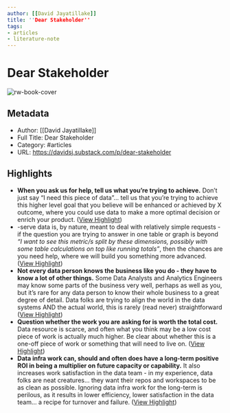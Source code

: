 ```yaml
---
author: [[David Jayatillake]]
title: ''Dear Stakeholder''
tags: 
- articles
- literature-note
---
```

# Dear Stakeholder

![rw-book-cover](https://substackcdn.com/image/fetch/h_600,c_limit,f_auto,q_auto:good,fl_progressive:steep/https%3A%2F%2Fbucketeer-e05bbc84-baa3-437e-9518-adb32be77984.s3.amazonaws.com%2Fpublic%2Fimages%2F6db2c91c-f476-4828-aed3-4814666c2c2e_1969x947.jpeg)

## Metadata
- Author: [[David Jayatillake]]
- Full Title: Dear Stakeholder
- Category: #articles
- URL: https://davidsj.substack.com/p/dear-stakeholder

## Highlights
- **When you ask us for help, tell us what you’re trying to achieve.** Don’t just say “I need this piece of data”… tell us that you’re trying to achieve this higher level goal that you believe will be enhanced or achieved by X outcome, where you could use data to make a more optimal decision or enrich your product. ([View Highlight](https://read.readwise.io/read/01gqb84kc1kkxh97qa2pfgqq06))
- -serve data is, by nature, meant to deal with relatively simple requests - if the question you are trying to answer in one table or graph is beyond *“I want to see this metric/s split by these dimensions, possibly with some table calculations on top like running totals”*, then the chances are you need help, where we will build you something more advanced. ([View Highlight](https://read.readwise.io/read/01gqb87tf515q4h4s3sb932ndy))
- **Not every data person knows the business like you do - they have to know a lot of other things.** Some Data Analysts and Analytics Engineers may know some parts of the business very well, perhaps as well as you, but it’s rare for any data person to know their whole business to a great degree of detail. Data folks are trying to align the world in the data systems AND the actual world, this is rarely (read never) straightforward ([View Highlight](https://read.readwise.io/read/01gqb892jt7ye7d8m2ss6g9b2w))
- **Question whether the work you are asking for is worth the total cost.** Data resource is scarce, and often what you think may be a low cost piece of work is actually much higher. Be clear about whether this is a one-off piece of work or something that will need to live on. ([View Highlight](https://read.readwise.io/read/01gqb8b5ntf4fvtdhh535nbg1w))
- **Data infra work can, should and often does have a long-term positive ROI in being a multiplier on future capacity or capability.** It also increases work satisfaction in the data team - in my experience, data folks are neat creatures… they want their repos and workspaces to be as clean as possible. Ignoring data infra work for the long-term is perilous, as it results in lower efficiency, lower satisfaction in the data team… a recipe for turnover and failure. ([View Highlight](https://read.readwise.io/read/01gqb8g5tjezfh0zxgva3s64xd))
